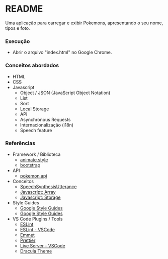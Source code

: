 # README

Uma aplicação para carregar e exibir Pokemons, apresentando o seu nome, tipos e foto.

### Execução

- Abrir o arquivo "index.html" no Google Chrome.

### Conceitos abordados

- HTML
- CSS
- Javascript
  - Object / JSON (JavaScript Object Notation)
  - List
  - Sort
  - Local Storage
  - API
  - Asynchronous Requests
  - Internacionalização (i18n)
  - Speech feature

### Referências

- Framework / Biblioteca
  - [animate.style](https://animate.style/)
  - [bootstrap](https://getbootstrap.com/)
- API
  - [pokemon api](https://pokeapi.co/)
- Conceitos
  - [SpeechSynthesisUtterance](https://developer.mozilla.org/pt-BR/docs/Web/API/SpeechSynthesisUtterance)
  - [Javascript: Array](https://developer.mozilla.org/pt-BR/docs/Web/JavaScript/Reference/Global_Objects/Array)
  - [Javascript: Storage](https://developer.mozilla.org/pt-BR/docs/Web/API/Storage)
- Style Guides
  - [Google Style Guides](https://google.github.io/styleguide/)
  - [Google Style Guides]()
- VS Code Plugins / Tools
  - [ESLint](https://eslint.org/)
  - [ESLint - VSCode](https://marketplace.visualstudio.com/items?itemName=dbaeumer.vscode-eslint)
  - [Emmet](https://docs.emmet.io/cheat-sheet/)
  - [Prettier](https://prettier.io/)
  - [Live Server - VSCode](https://marketplace.visualstudio.com/items?itemName=ritwickdey.LiveServer)
  - [Dracula Theme](https://draculatheme.com/)
